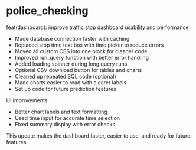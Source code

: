 # police_checking
feat(dashboard): improve traffic stop dashboard usability and performance

- Made database connection faster with caching
- Replaced stop time text box with time picker to reduce errors
- Moved all custom CSS into one block for cleaner code
- Improved run_query function with better error handling
- Added loading spinner during long query runs
- Optional CSV download button for tables and charts
- Cleaned up repeated SQL code (optional)
- Made charts easier to read with clearer labels
- Set up code for future prediction features

UI improvements:
- Better chart labels and text formatting
- Used time input for accurate time selection
- Fixed summary display with error checks

This update makes the dashboard faster, easier to use, and ready for future features.

